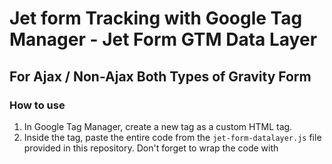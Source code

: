 # Jet form Tracking with Google Tag Manager - Jet Form GTM Data Layer
## For Ajax / Non-Ajax Both Types of Gravity Form 

### How to use 
1. In Google Tag Manager, create a new tag as a custom HTML tag.
2. Inside the tag, paste the entire code from the `jet-form-datalayer.js` file provided in this repository. Don't forget to wrap the code with <script> tag.
3. Set the trigger to fire on all page views.

Once you've configured this setup, you'll begin receiving Google Tag Manager dataLayer events as `jet_form_submit`. You will get form ID as ***form_id*** and all other form inputs.
